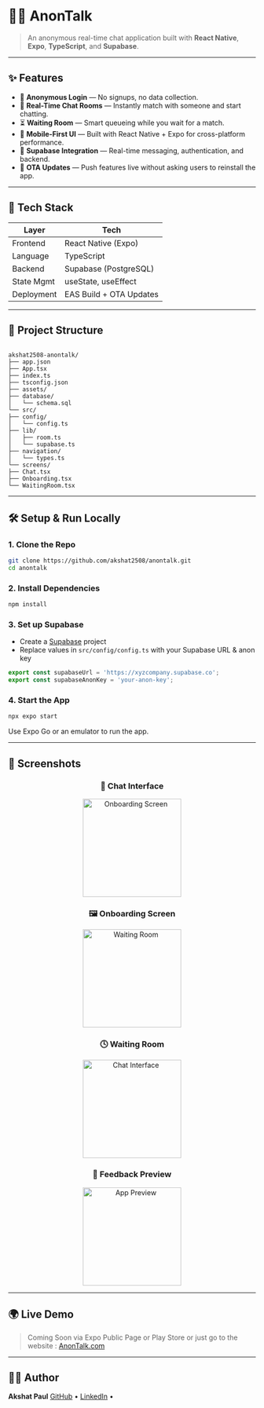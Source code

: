 
# 🕵️‍♂️ AnonTalk

> An anonymous real-time chat application built with **React Native**, **Expo**, **TypeScript**, and **Supabase**.



---

## ✨ Features

- 🔐 **Anonymous Login** — No signups, no data collection.
- 💬 **Real-Time Chat Rooms** — Instantly match with someone and start chatting.
- ⏳ **Waiting Room** — Smart queueing while you wait for a match.
- 📱 **Mobile-First UI** — Built with React Native + Expo for cross-platform performance.
- 🧠 **Supabase Integration** — Real-time messaging, authentication, and backend.
- 🚀 **OTA Updates** — Push features live without asking users to reinstall the app.

---

## 🔧 Tech Stack

| Layer      | Tech                    |
|------------|-------------------------|
| Frontend   | React Native (Expo)     |
| Language   | TypeScript              |
| Backend    | Supabase (PostgreSQL)   |
| State Mgmt | useState, useEffect     |
| Deployment | EAS Build + OTA Updates |

---

## 📂 Project Structure

```

akshat2508-anontalk/
├── app.json
├── App.tsx
├── index.ts
├── tsconfig.json
├── assets/
├── database/
│   └── schema.sql
└── src/
├── config/
│   └── config.ts
├── lib/
│   ├── room.ts
│   └── supabase.ts
├── navigation/
│   └── types.ts
└── screens/
├── Chat.tsx
├── Onboarding.tsx
└── WaitingRoom.tsx

````

---

## 🛠️ Setup & Run Locally

### 1. Clone the Repo

```bash
git clone https://github.com/akshat2508/anontalk.git
cd anontalk
````

### 2. Install Dependencies

```bash
npm install
```

### 3. Set up Supabase

* Create a [Supabase](https://supabase.io) project
* Replace values in `src/config/config.ts` with your Supabase URL & anon key

```ts
export const supabaseUrl = 'https://xyzcompany.supabase.co';
export const supabaseAnonKey = 'your-anon-key';
```

### 4. Start the App

```bash
npx expo start
```

Use Expo Go or an emulator to run the app.

---

## 📸 Screenshots

<h3 align="center">💬 Chat Interface</h3>
<p align="center">
  <img src="https://github.com/user-attachments/assets/13569586-ec77-4199-8ff5-436ff324bb30" alt="Onboarding Screen" width="200"/>
</p>

<h3 align = "center" >🖼️ Onboarding Screen</h3>

<p align="center">
  <img src="https://github.com/user-attachments/assets/dbd86ddc-1443-4ac7-8f40-a906eb93f861" alt="Waiting Room" width="200"/>
</p>

<h3 align = "center">🕓 Waiting Room</h3>
<p align="center">
  <img src="https://github.com/user-attachments/assets/b3ba8bc0-877a-4ccd-b797-c26feab5ed2a" alt="Chat Interface" width="200"/>
</p>

<h3 align = "center">📲 Feedback Preview</h3>
<p align="center">
  <img src="https://github.com/user-attachments/assets/6040e575-e4eb-4009-9689-15354a2317f0" alt="App Preview" width="200"/>
</p>

---

## 🌍 Live Demo

> Coming Soon via Expo Public Page or Play Store or just go to the website : 
> [AnonTalk.com ](https://anon-talk-two.vercel.app/)

---

## 🧑‍💻 Author

**Akshat Paul**
[GitHub](https://github.com/akshat2508) • [LinkedIn](https://www.linkedin.com/in/akshat-paul/) • 


